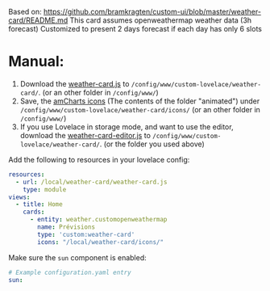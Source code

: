 Based on: https://github.com/bramkragten/custom-ui/blob/master/weather-card/README.md
This card assumes openweathermap weather data (3h forecast)
Customized to present 2 days forecast if each day has only 6 slots


# Manual:

1. Download the [weather-card.js](https://raw.githubusercontent.com/bramkragten/custom-ui/master/weather-card/weather-card.js) to `/config/www/custom-lovelace/weather-card/`. (or an other folder in `/config/www/`)
2. Save, the [amCharts icons](https://www.amcharts.com/free-animated-svg-weather-icons/) (The contents of the folder "animated") under `/config/www/custom-lovelace/weather-card/icons/` (or an other folder in `/config/www/`)
3. If you use Lovelace in storage mode, and want to use the editor, download the [weather-card-editor.js](https://raw.githubusercontent.com/bramkragten/custom-ui/master/weather-card/weather-card-editor.js) to `/config/www/custom-lovelace/weather-card/`. (or the folder you used above)

Add the following to resources in your lovelace config:

```yaml
resources:
  - url: /local/weather-card/weather-card.js
    type: module
views:
  - title: Home
    cards:
      - entity: weather.customopenweathermap
        name: Prévisions
        type: 'custom:weather-card'
        icons: "/local/weather-card/icons/"
```

Make sure the `sun` component is enabled:

```yaml
# Example configuration.yaml entry
sun:
```

